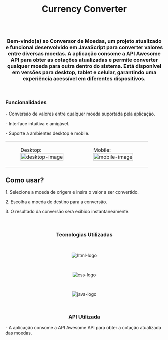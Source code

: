 <h1 align="center">Currency Converter</h1>
<br>
<br>
<h3 align="center">Bem-vindo(a) ao Conversor de Moedas, um projeto atualizado e funcional desenvolvido em JavaScript para converter valores entre diversas moedas. A aplicação consome a API Awesome API para obter as cotações atualizadas e permite converter qualquer moeda para outra dentro do sistema. Está disponível em versões para desktop, tablet e celular, garantindo uma experiência acessível em diferentes dispositivos.</h3>
<br>
<h3>Funcionalidades</h3>
<p>- Conversão de valores entre qualquer moeda suportada pela aplicação.</p>
<p>- Interface intuitiva e amigável.</p>
<p>- Suporte a ambientes desktop e mobile.</p>
<table align="center">
  <tr>
    <td>
      <figure>
        <figcaption>Desktop:</figcaption>
        <img src="e" alt="desktop-image" style="width: 100%;">
      </figure>
    </td>
    <td>
     <figure>
       <figcaption>Mobile:</figcaption>
       <img src="" alt="mobile-image" style="width: 100%;">
     </figure> 
    </td>
  </tr>
</table>

<h2>Como usar?</h2>

<p>1. Selecione a moeda de origem e insira o valor a ser convertido.</p>
<p>2. Escolha a moeda de destino para a conversão.</p>
<p>3. O resultado da conversão será exibido instantaneamente.</p>
<br>
<h3 align="center">Tecnologias Utilizadas</h3>
<br>
<p align="center">
  <img align="center" src="https://img.shields.io/badge/HTML5-E34F26?style=for-the-badge&logo=html5&logoColor=white" alt=html-logo>
</p>
<br>
<p align="center">
<img src="https://img.shields.io/badge/CSS3-1572B6?style=for-the-badge&logo=css3&logoColor=white" alt=css-logo>
</p>
<br>
<p align="center">
<img src="https://img.shields.io/badge/JavaScript-F7DF1E?style=for-the-badge&logo=javascript&logoColor=black" alt=java-logo>
</p>
<br>
<h3 align="center">API Utilizada</h3>
<p>- A aplicação consome a API Awesome API para obter a cotação atualizada das moedas.</p>
